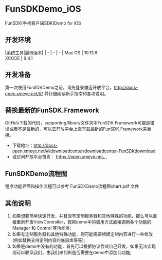 # FunSDKDemo_iOS
FunSDK(手机客户端SDK)Demo for iOS

## 开发环境

|系统工具|最低版本|
| - | - | - |
Mac OS | 10.13.6     
XCODE | 9.4.1 

## 开发准备
 第一次使用FunSDKDemo之前，请先登录雄迈开放平台，http://docs-open.xmeye.net/#/  并仔细阅读新手指南和各项说明。 
	
## 替换最新的FunSDK.Framework

GitHub下载的代码，supporting/library文件夹中FunSDK.Framework可能是错误或者不是最新的，可以去开放平台上面下载最新的FunSDK.Framework来替换。  
- 下载地址：http://docs-open.xmeye.net/#/downloadcenter/downloadcenter-FunSDKdowmload 
- 或访问开放平台首页： https://open.xmeye.net。
	
## FunSDKDemo流程图

程序功能界面和操作流程可以参考 FunSDKDemo流程图chart.pdf 文件


## 其他说明

1. 如果想要简单快速开发，并且没有定制服务器和其他特殊的功能，那么可以直接重新开发ViewController，按照demo中的调用方式直接调用各个功能的Manager 和 Control 等功能类;
2. 如果有定制服务器和其他特殊功能，则可能需要根据定制内容进行一些修改(例如替换支持定制内容的底层库等等);
3. 如果是demo中没有的功能，首先可以根据协议尝试自己开发，如果无法实现则可以联系我们，由我们来判断是否需要在demo中添加此功能;


